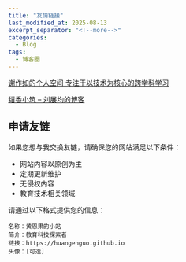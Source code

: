 ```yaml
---
title: "友情链接"
last_modified_at: 2025-08-13
excerpt_separator: "<!--more-->"
categories:
  - Blog
tags:
  - 博客圈
---
```


[谢作如的个人空间 专注于以技术为核心的跨学科学习](https://xiezuoru.github.io/)

[绀香小筑 – 刘展均的博客](https://blog.snas.club/)

<!--more-->

## 申请友链

如果您想与我交换友链，请确保您的网站满足以下条件：

- 网站内容以原创为主
- 定期更新维护
- 无侵权内容
- 教育技术相关领域

请通过以下格式提供您的信息：

```
名称：黄恩果的小站
简介：教育科技探索者
链接：https://huangenguo.github.io
头像：[可选]
```